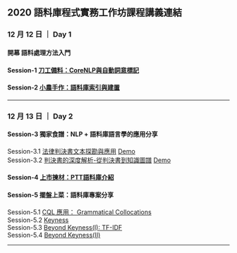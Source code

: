 ## 2020 語料庫程式實務工作坊課程講義連結


### 12 月 12 日 ｜ Day 1
#### 開幕 語料處理方法入門 

#### Session-1 [刀工備料：CoreNLP與自動詞意標記](https://docs.google.com/presentation/d/1oBE7NYbQzJuwtZ2x8keqIAupRoYfMlZB0Nf8bhblcbg/edit?usp=sharing)  


#### Session-2 [小農手作：語料庫索引與建置](https://docs.google.com/presentation/d/1c_xfgZI5YUCJSanj7l_E9O_0MYGOlZD1vqFSuv6Rp0I/edit?usp=sharing)  


---

### 12 月 13 日 ｜ Day 2
#### Session-3 獨家食譜：NLP + 語料庫語言學的應用分享
Session-3.1 [法律判決書文本探勘與應用](https://lopentu.github.io/Hands-on_Corpus_Linguistics/hocor2020/slide/session-3.1.pdf) [Demo](https://github.com/P4CSS/legal_workshop)    
Session-3.2 [判決書的深度解析-從判決書到知識圖譜](https://lopentu.github.io/Hands-on_Corpus_Linguistics/hocor2020/slide/session-3.2.pdf) [Demo](https://github.com/aron3312/GraphDB_sample)   



#### Session-4 [上市揀材：PTT語料庫介紹](https://docs.google.com/presentation/d/1cKpLucZ9BnFQJdtu43ysxHisfJzUQRRaauE8jrQLiMg/edit?usp=sharing)  



#### Session-5 擺盤上菜：語料庫專案分享
Session-5.1 [CQL 應用： Grammatical Collocations](https://docs.google.com/presentation/d/1-Eb6g2bxfLtstT3BuOLvXbSLE3RGz9CIqZK9GNVHwC4/edit?usp=sharing)  
Session-5.2 [Keyness](https://docs.google.com/presentation/d/1WwmBZBpyf5CQHCDa49z_KWaJdN5qD5YlAZdqyoKD2O0/edit?usp=sharing)  
Session-5.3 [Beyond Keyness(I): TF-IDF](https://lopentu.github.io/Hands-on_Corpus_Linguistics/hocor2020/slide/session-5.3.pdf)  
Session-5.4 [Beyond Keyness(II)](https://docs.google.com/presentation/d/1T6ushb_IIavSarEiPQp9lweyzTz7M5UA4H6QKBnhvig/edit?usp=sharing)  



***

